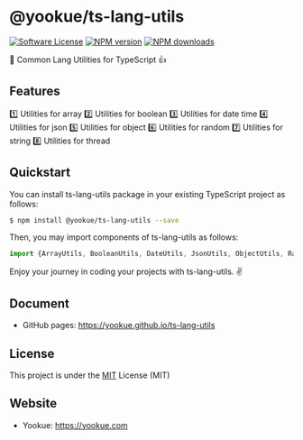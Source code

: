 # @yookue/ts-lang-utils

[![Software License](https://img.shields.io/badge/license-MIT-brightgreen.svg?style=flat)](LICENSE.txt)
[![NPM version](https://img.shields.io/npm/v/@yookue/ts-lang-utils.svg?style=flat)](https://npmjs.org/package/@yookue/ts-lang-utils)
[![NPM downloads](http://img.shields.io/npm/dm/@yookue/ts-lang-utils.svg?style=flat)](https://npmjs.org/package/@yookue/ts-lang-utils)

🏅 Common Lang Utilities for TypeScript 👍

## Features

1️⃣ Utilities for array
2️⃣ Utilities for boolean
3️⃣️ Utilities for date time
4️⃣ Utilities for json
5️⃣ Utilities for object
6️⃣ Utilities for random
7️⃣ Utilities for string
8️⃣ Utilities for thread

## Quickstart

You can install ts-lang-utils package in your existing TypeScript project as follows:

```bash
$ npm install @yookue/ts-lang-utils --save
```

Then, you may import components of ts-lang-utils as follows:

```jsx | pure
import {ArrayUtils, BooleanUtils, DateUtils, JsonUtils, ObjectUtils, RandomUtils, StringUtils, ThreadUtils} from '@yookue/ts-lang-utils';
```

Enjoy your journey in coding your projects with ts-lang-utils. ✌️

## Document

- GitHub pages: https://yookue.github.io/ts-lang-utils

## License

This project is under the [MIT](https://mit-license.org/) License (MIT)

## Website

- Yookue: https://yookue.com

